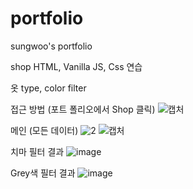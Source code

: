 # portfolio
 sungwoo's portfolio

shop
HTML, Vanilla JS, Css 연습

옷 type, color filter

접근 방법 (포트 폴리오에서 Shop 클릭)
![캡처](https://user-images.githubusercontent.com/57259056/150971617-83816a25-7b4b-477c-a526-d87b2408d1ce.PNG)

메인 (모든 데이터)
![2](https://user-images.githubusercontent.com/57259056/150971728-cbc8df56-74c3-4074-afea-23787541c682.PNG)
![캡처](https://user-images.githubusercontent.com/57259056/150971810-c97f332d-f34e-4403-ab91-c77d8f6e89c3.PNG)

치마 필터 결과
![image](https://user-images.githubusercontent.com/57259056/150971975-ef15576c-cfc6-4ed0-a70c-7489a73b8eb1.png)

Grey색 필터 결과
![image](https://user-images.githubusercontent.com/57259056/150972086-5d3bf848-e725-4fce-9cec-c306220b3e89.png)
